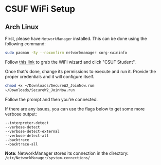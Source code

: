 # CSUF WiFi Setup

## Arch Linux

First, please have `NetworkManager` installed.
This can be done using the following command:

```bash
sudo pacman -Sy --noconfirm networkmanager xorg-xwininfo
```

Follow [this link](http://wireless.fullerton.edu/eduroam/) to grab the WiFi wizard and click "CSUF Student".

Once that's done, change its permissions to execute and run it.
Provide the proper credentials and it will configure itself.

```bash 
chmod +x ~/Downloads/SecureW2_JoinNow.run
~/Downloads/SecureW2_JoinNow.run
```

Follow the prompt and then you're connected.

If there are any issues, you can use the flags below to get some more verbose output:

```
--interpreter-detect
--verbose-detect
--verbose-detect-external
--verbose-detect-all
--backtrace
--backtrace-all
```

**Note:** NetworkManager stores its connection in the directory: `/etc/NetworkManager/system-connections/`
